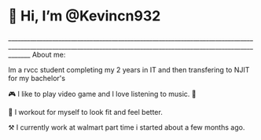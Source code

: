 <h1>👋 Hi, I’m @Kevincn932</h1>
___________________________________________________________________________________________________________________________________________________________________
About me: 

Im a rvcc student completing my 2 years in IT and then transfering to NJIT for my bachelor's 

🎮 I like to play video game and I love listening to music. 🎵

💪 I workout for myself to look fit and feel better.

⚒ I currently work at walmart part time i started about a few months ago. 
